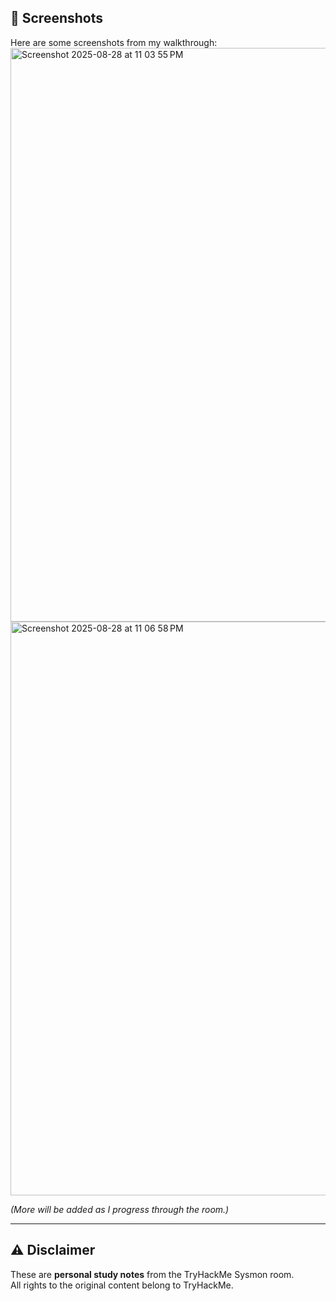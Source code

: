 

## 📸 Screenshots
Here are some screenshots from my walkthrough:
<img width="1909" height="918" alt="Screenshot 2025-08-28 at 11 03 55 PM" src="https://github.com/user-attachments/assets/cccf6e26-28b4-4f93-ad62-74aea802f010" />
<img width="1909" height="918" alt="Screenshot 2025-08-28 at 11 06 58 PM" src="https://github.com/user-attachments/assets/a5ce0039-f941-4bc0-9487-971e5f7cb8dd" />

*(More will be added as I progress through the room.)*

---

## ⚠️ Disclaimer
These are **personal study notes** from the TryHackMe Sysmon room.  
All rights to the original content belong to TryHackMe.
